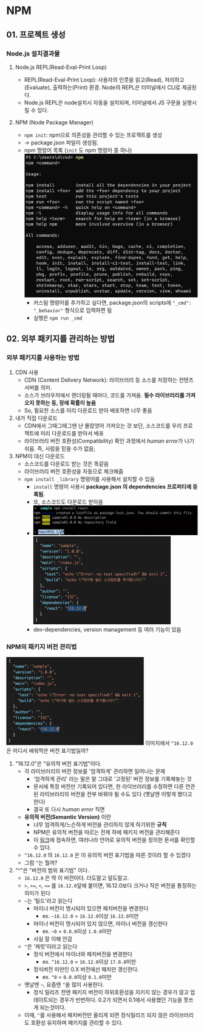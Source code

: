 # NPM
## 01. 프로젝트 생성
### Node.js 설치결과물
1. Node.js REPL(Read-Eval-Print Loop)  
    - REPL(Read-Eval-Print Loop): 사용자의 인풋을 읽고(Read), 처리하고(Evaluate), 출력하는(Print) 환경. Node의 REPL은 터미널에서 CLI로 제공된다.  
    - Node.js REPL은 node설치시 자동을 설치되며, 터미널에서 JS 구문을 실행시킬 수 있다.  

2. NPM (Node Package Manager)  
    - `npm init`: npm으로 의존성을 관리할 수 있는 프로젝트를 생성
    - -> package.json 파일이 생성됨.
    - npm 명령어 목록 (`init` 도 npm 명령어 중 하나)
    ![img](./img/npm-cmd-list.png)
        - 커스텀 명령어를 추가하고 싶다면, package.json의 scripts에 `"_cmd": "_behavior"` 형식으로 입력하면 됨
        - 실행은 `npm run _cmd`

## 02. 외부 패키지를 관리하는 방법
### 외부 패키지를 사용하는 방법
1. CDN 사용
    - CDN (Content Delivery Network): 라이브러리 등 소스를 저장하는 컨텐츠 서버를 의미.
    - 소스가 브라우저에서 렌더링될 때마다, 코드를 가져옴. **필수 라이브러리를 가져오지 못하는 등, 장애 확률이 높음**
    - So, 필요한 소스를 미리 다운로드 받아 배포하면 너무 좋음
2. 내가 직접 다운로드
    - CDN에서 그때그때그땐 난 몰랐엇어 가져오는 것 보단, 소스코드를 우리 프로젝트에 미리 다운로드를 받아서 배포
    - 라이브러리 버전 호환성(Compatibility) 확인 과정에서 *human error*가 나기 쉬움. 즉, 사람을 믿을 수가 없음;
3. NPM이 대신 다운로드
    - 소스코드를 다운로드 받는 것은 똑같음
    - 라이브러리 버전 호환성을 자동으로 체크해줌
    - `npm install _library` 명령어를 사용해서 설치할 수 있음
        - `install` 명령어 사용시 **package.json 의 dependencies 프로퍼티에 등록됨**.
        - 또, 소스코드도 다운로드 받아옴
        - ![img](./img/npm-install-example-1.png) ![img](./img/npm-install-example-2.png)
        - dev-dependencies, version management 등 여러 기능이 있음
### NPM의 패키지 버전 관리법
![img](./img/npm-install-example-2.png)
이미지에서 `^16.12.0` 은 어디서 배워먹은 버전 표기법일까?  
1. "16.12.0"은 "유의적 버전 표기법"이다.
    - 각 라이브러리의 버전 정보를 '엄격하게' 관리하면 일어나는 문제
        - '엄격하게 관리' 라는 말은 말 그대로 '고정된' 버전 정보를 기록해놓는 것
        - 문서에 특정 버전만 기록되어 있다면, 한 라이브러리를 수정하면 다른 연관된 라이브러리의 버전을 전부 바꿔야 될 수도 있다 (옛날엔 이렇게 했다고 한다)
        - 결국 또 다시 *human error* 직면
    - **유의적 버전(Semantic Version)** 이란
        - 너무 엄격하게/느슨하게 버전을 관리하지 않게 하기위한 **규칙**
        - NPM은 유의적 버전을 따르는 전제 하에 패키지 버전을 관리해준다
        - 이 [링크](https://semver.org/lang/ko/)에 접속하면, 여러나라 언어로 유의적 버전을 정의한 문서를 확인할 수 있다.
    - `^16.12.0` 의 `16.12.0` 은 이 유의적 버전 표기법을 따른 것이라 할 수 있겠다
    - 그럼 `^`는 뭘까?
2. "^"은 "버전의 범위 표기법" 이다.
    - `16.12.0` 은 딱 이 버전이다. 더도말고 덜도말고.
    - `>`, `>=`, `<`, `<=` 를 `16.12.0`앞에 붙이면, 16.12.0보다 크거나 작은 버전을 통칭하는 의미가 된다
    - `~`는 '틸드'라고 읽는다
        - 마이너 버전이 명시되어 있으면 패치버전을 변경한다
            - ex. `~16.12.0` = `16.12.0`이상 `16.13.0`미만
        - 마이너 버전이 명시되어 있지 않으면, 마이너 버전을 갱신한다
            - ex.  `~0` = `0.0.0`이상 `1.0.0`미만
        - 사실 잘 이해 안감
    - `^`은 '캐럿'이라고 읽는다
        - 정식 버전에서 마이너와 패치버전을 변경한다
            - ex. `^16.12.0` = `16.12.0`이상 `17.0.0`미만
        - 정식버전 미만인 0.X 버전에선 패치만 갱신한다.
            - ex.  `^0` = `0.0.0`이상 `0.1.0`미만
    - 옛날엔 `~`, 요즘엔 `^`을 많이 사용한다.
        - 정식 릴리즈 전엔 패키지 버전이 하위호환성을 지키지 않는 경우가 않고 업데이트되는 경우가 빈번하다. 0.2가 되면서 0.1에서 사용했던 기능을 못쓰게 되는것이다.
    - 이때, `^`를 사용해서 패치버전만 올리게 되면 정식릴리즈 되지 않은 라이브러리도 호환성 유지하며 패키지를 관리할 수 있다.
